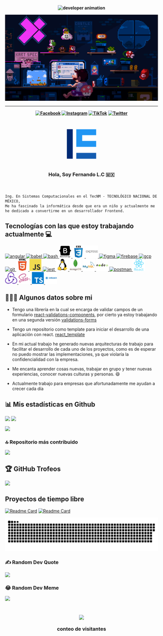 <h4 align="center">

![developer animation](https://github.com/dev-flc/assets/blob/master/images/ferch01992/developer.gifraw=true)

![developer animations](https://raw.githubusercontent.com/dev-flc/assets/master/images/ferch01992/developer.gif)


----

[![Facebook](https://img.shields.io/badge/Facebook-%231877F2.svg?logo=Facebook&logoColor=white)](https://facebook.com/dev.flc)
[![Instagram](https://img.shields.io/badge/Instagram-%23E4405F.svg?logo=Instagram&logoColor=white)](https://instagram.com/dev.flc)
[![TikTok](https://img.shields.io/badge/TikTok-%23000000.svg?logo=TikTok&logoColor=white)](https://tiktok.com/@@ferch01992)
[![Twitter](https://img.shields.io/badge/Twitter-%231DA1F2.svg?logo=Twitter&logoColor=white)](https://twitter.com/dev_flc)

</h4>

<h3 align="center">

<br>

<img height="100" alt="FLC" src="https://raw.githubusercontent.com/dev-flc/assets/8d1a2ddff5bb9bbdc021bc72e7bdbbb493eb540e/images/ferch01992/logo.svg">

<br>
<br>

Hola, Soy Fernando L.C 🇲🇽

<br>

</h3>

```
Ing. En Sistemas Computacionales en el TecNM - TECNOLÓGICO NACIONAL DE MÉXICO,
Me ha fascinado la informática desde que era un niño y actualmente me he dedicado a convertirme en un desarrollador Frontend.
```

## Tecnologías con las que estoy trabajando actualmente 💻

<p align="left"> <a href="https://angular.io" target="_blank" rel="noreferrer"> <img src="https://angular.io/assets/images/logos/angular/angular.svg" alt="angular" width="40" height="40"/> </a> <a href="https://babeljs.io/" target="_blank" rel="noreferrer"> <img src="https://www.vectorlogo.zone/logos/babeljs/babeljs-icon.svg" alt="babel" width="40" height="40"/> </a> <a href="https://www.gnu.org/software/bash/" target="_blank" rel="noreferrer"> <img src="https://www.vectorlogo.zone/logos/gnu_bash/gnu_bash-icon.svg" alt="bash" width="40" height="40"/> </a> <a href="https://getbootstrap.com" target="_blank" rel="noreferrer"> <img src="https://raw.githubusercontent.com/devicons/devicon/master/icons/bootstrap/bootstrap-plain-wordmark.svg" alt="bootstrap" width="40" height="40"/> </a> <a href="https://www.w3schools.com/css/" target="_blank" rel="noreferrer"> <img src="https://raw.githubusercontent.com/devicons/devicon/master/icons/css3/css3-original-wordmark.svg" alt="css3" width="40" height="40"/> </a> <a href="https://expressjs.com" target="_blank" rel="noreferrer"> <img src="https://raw.githubusercontent.com/devicons/devicon/master/icons/express/express-original-wordmark.svg" alt="express" width="40" height="40"/> </a> <a href="https://www.figma.com/" target="_blank" rel="noreferrer"> <img src="https://www.vectorlogo.zone/logos/figma/figma-icon.svg" alt="figma" width="40" height="40"/> </a> <a href="https://firebase.google.com/" target="_blank" rel="noreferrer"> <img src="https://www.vectorlogo.zone/logos/firebase/firebase-icon.svg" alt="firebase" width="40" height="40"/> </a> <a href="https://cloud.google.com" target="_blank" rel="noreferrer"> <img src="https://www.vectorlogo.zone/logos/google_cloud/google_cloud-icon.svg" alt="gcp" width="40" height="40"/> </a> <a href="https://git-scm.com/" target="_blank" rel="noreferrer"> <img src="https://www.vectorlogo.zone/logos/git-scm/git-scm-icon.svg" alt="git" width="40" height="40"/> </a> <a href="https://www.w3.org/html/" target="_blank" rel="noreferrer"> <img src="https://raw.githubusercontent.com/devicons/devicon/master/icons/html5/html5-original-wordmark.svg" alt="html5" width="40" height="40"/> </a> <a href="https://developer.mozilla.org/en-US/docs/Web/JavaScript" target="_blank" rel="noreferrer"> <img src="https://raw.githubusercontent.com/devicons/devicon/master/icons/javascript/javascript-original.svg" alt="javascript" width="40" height="40"/> </a> <a href="https://jestjs.io" target="_blank" rel="noreferrer"> <img src="https://www.vectorlogo.zone/logos/jestjsio/jestjsio-icon.svg" alt="jest" width="40" height="40"/> </a> <a href="https://www.linux.org/" target="_blank" rel="noreferrer"> <img src="https://raw.githubusercontent.com/devicons/devicon/master/icons/linux/linux-original.svg" alt="linux" width="40" height="40"/> </a> <a href="https://www.mongodb.com/" target="_blank" rel="noreferrer"> <img src="https://raw.githubusercontent.com/devicons/devicon/master/icons/mongodb/mongodb-original-wordmark.svg" alt="mongodb" width="40" height="40"/> </a> <a href="https://www.mysql.com/" target="_blank" rel="noreferrer"> <img src="https://raw.githubusercontent.com/devicons/devicon/master/icons/mysql/mysql-original-wordmark.svg" alt="mysql" width="40" height="40"/> </a> <a href="https://nodejs.org" target="_blank" rel="noreferrer"> <img src="https://raw.githubusercontent.com/devicons/devicon/master/icons/nodejs/nodejs-original-wordmark.svg" alt="nodejs" width="40" height="40"/> </a> <a href="https://postman.com" target="_blank" rel="noreferrer"> <img src="https://www.vectorlogo.zone/logos/getpostman/getpostman-icon.svg" alt="postman" width="40" height="40"/> </a> <a href="https://reactjs.org/" target="_blank" rel="noreferrer"> <img src="https://raw.githubusercontent.com/devicons/devicon/master/icons/react/react-original-wordmark.svg" alt="react" width="40" height="40"/> </a> <a href="https://redux.js.org" target="_blank" rel="noreferrer"> <img src="https://raw.githubusercontent.com/devicons/devicon/master/icons/redux/redux-original.svg" alt="redux" width="40" height="40"/> </a> <a href="https://sass-lang.com" target="_blank" rel="noreferrer"> <img src="https://raw.githubusercontent.com/devicons/devicon/master/icons/sass/sass-original.svg" alt="sass" width="40" height="40"/> </a> <a href="https://www.typescriptlang.org/" target="_blank" rel="noreferrer"> <img src="https://raw.githubusercontent.com/devicons/devicon/master/icons/typescript/typescript-original.svg" alt="typescript" width="40" height="40"/> </a> <a href="https://webpack.js.org" target="_blank" rel="noreferrer"> <img src="https://raw.githubusercontent.com/devicons/devicon/d00d0969292a6569d45b06d3f350f463a0107b0d/icons/webpack/webpack-original-wordmark.svg" alt="webpack" width="40" height="40"/> </a> </p>


## 👨🏻‍💻 Algunos datos sobre mi

- Tengo una librería en la cual se encarga de validar campos de un formulario [react-validations-components](https://www.npmjs.com/package/react-validations-components), por cierto ya estoy trabajando en una segunda versión [validations-forms](https://github.com/dev-flc/validations-forms)

- Tengo un repositorio como template para iniciar el desarrollo de una aplicación con react. [react_template](https://github.com/dev-flc/react-template)

- En mi actual trabajo he generado nuevas arquitecturas de trabajo para facilitar el desarrollo de cada uno de los proyectos, como es de esperar no puedo mostrar las implementaciones, ya que violaría la confidencialidad con la empresa.

- Me encanta aprender cosas nuevas, trabajar en grupo y tener nuevas experiencias, conocer nuevas culturas y personas. 😄

- Actualmente trabajo para empresas que afortunadamente me ayudan a crecer cada día

##  📊 Mis estadísticas en Github


![](https://github-readme-stats.vercel.app/api?username=dev-flc&theme=react&hide_border=true&include_all_commits=true&count_private=true)
![](https://github-readme-streak-stats.herokuapp.com/?user=dev-flc&theme=react&hide_border=true)

![](https://github-readme-stats.vercel.app/api/top-langs/?username=dev-flc&theme=react&hide_border=true&include_all_commits=true&count_private=true&layout=compact)

### 🔝 Repositorio más contribuido
![](https://github-contributor-stats.vercel.app/api?username=dev-flc&limit=5&theme=dark&combine_all_yearly_contributions=true)

## 🏆 GitHub Trofeos
![](https://github-profile-trophy.vercel.app/?username=dev-flc&theme=dark&no-frame=true&no-bg=true&margin-w=80)

## Proyectos de tiempo libre

[![Readme Card](https://github-readme-stats.vercel.app/api/pin/?username=dev-flc&repo=react-template&theme=tokyonight)](https://github.com/dev-flc/react-template)
[![Readme Card](https://github-readme-stats.vercel.app/api/pin/?username=dev-flc&repo=validations-forms&theme=tokyonight)](https://github.com/dev-flc/validations-forms)

![contribution animation](https://github.com/dev-flc/assets/blob/master/images/ferch01992/contribution.svg?raw=true)

### ✍️ Random Dev Quote
![](https://quotes-github-readme.vercel.app/api?type=horizontal&theme=radical)

### 😂 Random Dev Meme
<img src='https://randommeme-five.vercel.app/' style="height: 400px;"/>


<h3 align="center">
<br>
	<img src="https://profile-counter.glitch.me/ferch01992/count.svg" />

conteo de visitantes

<br>
</h3>
